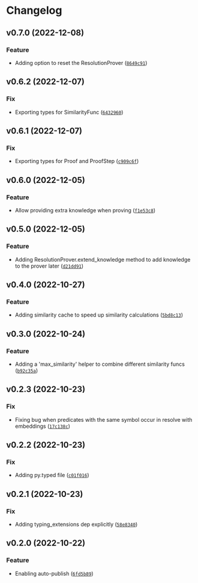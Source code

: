 # Changelog

<!--next-version-placeholder-->

## v0.7.0 (2022-12-08)
### Feature
* Adding option to reset the ResolutionProver ([`8649c91`](https://github.com/chanind/tensor-theorem-prover/commit/8649c91e6769828bb14f5ab7fe7d828a9b0637ff))

## v0.6.2 (2022-12-07)
### Fix
* Exporting types for SimilarityFunc ([`6432960`](https://github.com/chanind/tensor-theorem-prover/commit/64329605e85c694079304da914bf12be35618250))

## v0.6.1 (2022-12-07)
### Fix
* Exporting types for Proof and ProofStep ([`c909c6f`](https://github.com/chanind/tensor-theorem-prover/commit/c909c6f281433c94f76707be34be91909807e243))

## v0.6.0 (2022-12-05)
### Feature
* Allow providing extra knowledge when proving ([`f1e53c8`](https://github.com/chanind/tensor-theorem-prover/commit/f1e53c8a4d782f256e640646f3f78c6423bb9857))

## v0.5.0 (2022-12-05)
### Feature
* Adding ResolutionProver.extend_knowledge method to add knowledge to the prover later ([`d21dd91`](https://github.com/chanind/tensor-theorem-prover/commit/d21dd911f994abb69fe7d19a2c8e143dcc3192fe))

## v0.4.0 (2022-10-27)
### Feature
* Adding similarity cache to speed up similarity calculations ([`5bd8c13`](https://github.com/chanind/tensor-theorem-prover/commit/5bd8c1386410d2b4bf04b59c999c4a83e3abd69b))

## v0.3.0 (2022-10-24)
### Feature
* Adding a 'max_similarity' helper to combine different similarity funcs ([`b92c35a`](https://github.com/chanind/tensor-theorem-prover/commit/b92c35ae06d707d462010f38e1d59b22f051d145))

## v0.2.3 (2022-10-23)
### Fix
* Fixing bug when predicates with the same symbol occur in resolve with embeddings ([`17c138c`](https://github.com/chanind/tensor-theorem-prover/commit/17c138c64c8beb449b9e42847db343cb4b7d12e1))

## v0.2.2 (2022-10-23)
### Fix
* Adding py.typed file ([`c01f016`](https://github.com/chanind/tensor-theorem-prover/commit/c01f01604cc48c1f2f1fede77e1f6d8ad08bb189))

## v0.2.1 (2022-10-23)
### Fix
* Adding typing_extensions dep explicitly ([`58e8340`](https://github.com/chanind/tensor-theorem-prover/commit/58e83401e64887635727c7db1ff508c47e4f826d))

## v0.2.0 (2022-10-22)
### Feature
* Enabling auto-publish ([`6fd5b89`](https://github.com/chanind/tensor-theorem-prover/commit/6fd5b897b343a1f5b3b90038c8d8abb0ba011bca))
